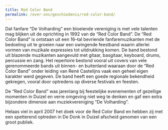 ```yaml
---
title: Red Color Band
permalink: /over-ons/geschiedenis/red-color-band/
---
```

Dat fanfare “De Volharding” een bloeiende vereniging is met vele talenten mag blijken uit de oprichting in 1992 van de “Red Color Band”. De “Red Color Band” is ontstaan uit een 16–tal bevriende fanfaremuzikanten met de bedoeling uit te groeien naar een swingende feestband waarin allerlei vormen van muzikale expressies tot uitdrukking komen. De band bestond uit blazende muzikanten aangevuld met gitaar, basgitaar, keyboard, drums, percussie en zang.
Het repertoire bestond vooral uit covers van vele gerenommeerde bands uit binnen- en buitenland waaraan door de “Red Color Band” onder leiding van René Castelijns vaak een geheel eigen karakter werd gegeven.
De band heeft een goede regionale bekendheid gekregen, vooral door optredens op diverse festivals en feesten.

De “Red Color Band” was jarenlang bij feestelijke evenementen of gezellige momenten in Duizel en verre omgeving niet weg te denken en gaf een extra bijzondere dimensie aan muziekvereniging “De Volharding”.

<!---
TODO: Foto
--->

Helaas viel in april 2007 het doek voor de Red Color Band en hebben zij met een spetterend optreden in De Donk in Duizel afscheid genomen van een groot publiek.
